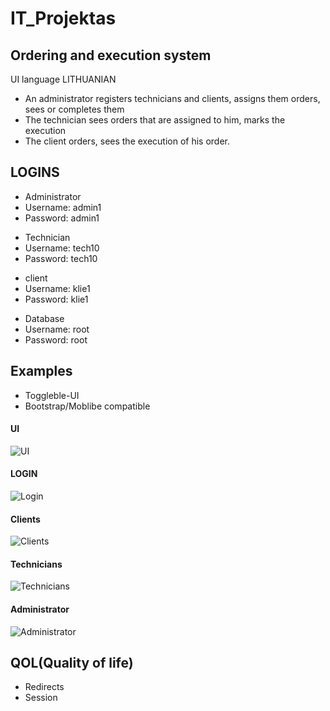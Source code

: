 # IT_Projektas
<h2>Ordering and execution system</h2>
UI language LITHUANIAN

<ul>

<li>
An administrator registers technicians and clients, assigns them orders, sees or completes them
</li>

<li>
The technician sees orders that are assigned to him, marks the execution
</li>

<li>
The client orders, sees the execution of his order.
</li>
</ul>

<h2>LOGINS</h2>
<ul>
<li>
Administrator
</li>
<li>
Username: admin1
</li>
<li>
Password: admin1
</li>
</ul>


<ul>
<li>
Technician
</li>
<li>
Username: tech10
</li>
<li>
Password: tech10
</li>
</ul>

<ul>
<li>
client
</li>
<li>
Username: klie1
</li>
<li>
Password: klie1
</li>
</ul>
<ul>
<li>
Database
</li>
<li>
Username: root
</li>
<li>
Password: root
</li>
</ul>

<h2>Examples</h2>
<ul>
<li>
  Toggleble-UI
  </li>
  <li>
    Bootstrap/Moblibe compatible
  </li>
</ul>

#### UI
![UI](https://i.imgur.com/ltXCoe7.png)

#### LOGIN
![Login](https://i.imgur.com/X4lFHbS.png)

#### Clients
![Clients](https://i.imgur.com/KexRTe5.png)

#### Technicians
![Technicians](https://i.imgur.com/SKPG2kq.png)

#### Administrator
![Administrator](https://i.imgur.com/mPejJ5I.png)

<h2>QOL(Quality of life)</h2>

<ul>
<li>
Redirects
</li>
<li>
Session
</li>
</ul>
